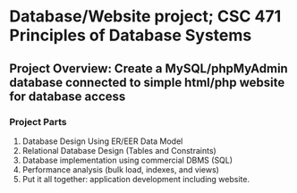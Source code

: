 # Database/Website project; CSC 471 Principles of Database Systems
## Project Overview: Create a MySQL/phpMyAdmin database connected to simple html/php website for database access

### Project Parts
   1.   Database Design Using ER/EER Data Model
   2.   Relational Database Design (Tables and Constraints)
   3.   Database implementation using commercial DBMS (SQL)
   4.   Performance analysis (bulk load, indexes, and views)
   5.   Put it all together: application development including website.
